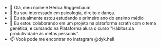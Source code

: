 - 👋 Olá, meu nome é Hérica Roggenbaum
- 👀 Eu sou interessado em psicologia, direito e dança.
- 🌱 Eu atualmente estou estudando o primeiro ano do ensimo médio
- 💞️ Eu estou colaborando em um projeto na plataforma scrath com o tema genética, e cursando na Plataforma alura o curso "Hábitos:da produtividade ás metas pessoais".
- 📫 Você pode me encontrar no instagram @dyk.hell

<!---
hericasky/hericasky is a ✨ special ✨ repository because its `README.md` (this file) appears on your GitHub profile.
You can click the Preview link to take a look at your changes.
--->
